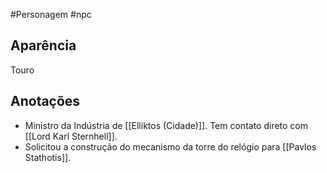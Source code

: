 #Personagem #npc 
## Aparência
Touro 

## Anotações
- Ministro da Indústria de [[Elliktos (Cidade)]]. Tem contato direto com [[Lord Karl Sternhell]].
- Solicitou a construção do mecanismo da torre do relógio para [[Pavlos Stathotis]].